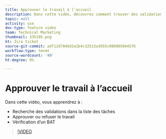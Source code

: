 ```yaml
---
title: Approuver le travail à l’accueil
description: Dans cette vidéo, découvrez comment trouver des validations dans la liste de travail, approuver ou rejeter un travail et passer en revue un BAT.
topic: null
activity: use
doc-type: feature video
team: Technical Marketing
thumbnail: 335105.png
kt: Jira ticket
source-git-commit: adf12d7846d2a1b4c32513a3955c080905044576
workflow-type: tm+mt
source-wordcount: '49'
ht-degree: 0%

---
```


# Approuver le travail à l’accueil

Dans cette vidéo, vous apprendrez à :

* Recherche des validations dans la liste des tâches
* Approuver ou refuser le travail
* Vérification d’un BAT

>[!VIDEO](https://video.tv.adobe.com/v/335105/?quality=12)
